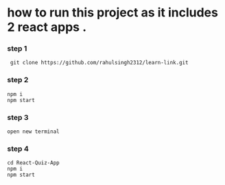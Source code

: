 
# how to run this project as it includes 2 react apps .

### step 1

```
 git clone https://github.com/rahulsingh2312/learn-link.git 
 ```


### step 2

```
npm i 
npm start

```

### step 3

```
open new terminal
```

### step 4

```
cd React-Quiz-App
npm i 
npm start
```
